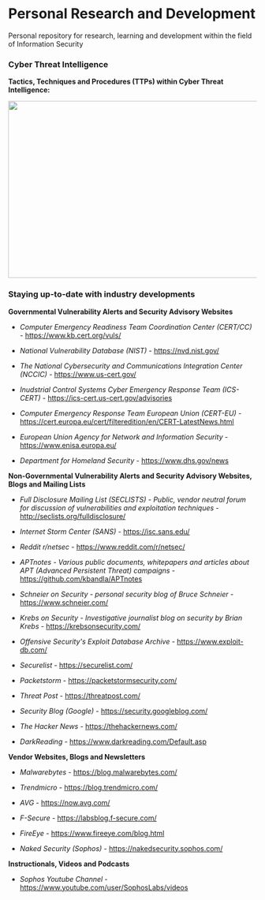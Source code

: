 # Personal Research and Development
Personal repository for research, learning and development within the field of Information Security

### Cyber Threat Intelligence
**Tactics, Techniques and Procedures (TTPs) within Cyber Threat Intelligence:**

<p align="center">
<img src="https://image.slidesharecdn.com/defcon30-170801154000/95/ms-just-gave-the-blue-team-tactical-nukes-and-how-red-teams-need-to-adapt-defcon-25-6-638.jpg?cb=1501605155" width="638" height="359"></img>
</p>

### Staying up-to-date with industry developments


**Governmental Vulnerability Alerts and Security Advisory Websites**

* *Computer Emergency Readiness Team Coordination Center (CERT/CC)* - https://www.kb.cert.org/vuls/

* *National Vulnerability Database (NIST)* - https://nvd.nist.gov/

* *The National Cybersecurity and Communications Integration Center (NCCIC)* - https://www.us-cert.gov/

* *Inudstrial Control Systems Cyber Emergency Response Team (ICS-CERT)* - https://ics-cert.us-cert.gov/advisories

* *Computer Emergency Response Team European Union (CERT-EU)* - https://cert.europa.eu/cert/filteredition/en/CERT-LatestNews.html

* *European Union Agency for Network and Information Security* - https://www.enisa.europa.eu/

* *Department for Homeland Security* - https://www.dhs.gov/news

**Non-Governmental Vulnerability Alerts and Security Advisory Websites, Blogs and Mailing Lists**

* *Full Disclosure Mailing List (SECLISTS) - Public, vendor neutral forum for discussion of vulnerabilities and exploitation techniques* - http://seclists.org/fulldisclosure/

* *Internet Storm Center (SANS)* - https://isc.sans.edu/

* *Reddit r/netsec* - https://www.reddit.com/r/netsec/

* *APTnotes - Various public documents, whitepapers and articles about APT (Advanced Persistent Threat) campaigns* -https://github.com/kbandla/APTnotes

* *Schneier on Security - personal security blog of Bruce Schneier* - https://www.schneier.com/

* *Krebs on Security - Investigative journalist blog on security by Brian Krebs* - https://krebsonsecurity.com/

* *Offensive Security's Exploit Database Archive* - https://www.exploit-db.com/

* *Securelist* - https://securelist.com/

* *Packetstorm* - https://packetstormsecurity.com/

* *Threat Post* - https://threatpost.com/

* *Security Blog (Google)* - https://security.googleblog.com/

* *The Hacker News* - https://thehackernews.com/

* *DarkReading* - https://www.darkreading.com/Default.asp


**Vendor Websites, Blogs and Newsletters**

* *Malwarebytes* - https://blog.malwarebytes.com/

* *Trendmicro* - https://blog.trendmicro.com/

* *AVG* - https://now.avg.com/

* *F-Secure* - https://labsblog.f-secure.com/

* *FireEye* - https://www.fireeye.com/blog.html

* *Naked Security (Sophos)* - https://nakedsecurity.sophos.com/

**Instructionals, Videos and Podcasts**

* *Sophos Youtube Channel* - https://www.youtube.com/user/SophosLabs/videos

